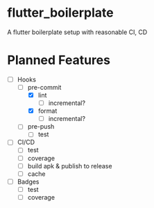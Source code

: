# flutter_boilerplate

A flutter boilerplate setup with reasonable CI, CD

# Planned Features

- [ ] Hooks
  - [ ] pre-commit
    - [x] lint
      - [ ] incremental?
    - [x] format
      - [ ] incremental?
  - [ ] pre-push
    - [ ] test
- [ ] CI/CD
  - [ ] test
  - [ ] coverage
  - [ ] build apk & publish to release
  - [ ] cache
- [ ] Badges
  - [ ] test
  - [ ] coverage
